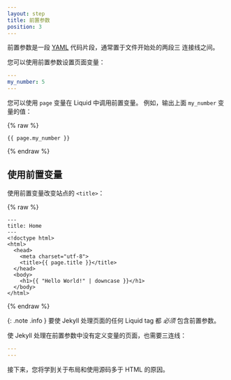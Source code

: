 ```yaml
---
layout: step
title: 前置参数
position: 3
---
```

前置参数是一段 [YAML](http://yaml.org/) 代码片段，通常置于文件开始处的两段三
连接线之间。

您可以使用前置参数设置页面变量：

```yaml
---
my_number: 5
---
```

您可以使用 `page` 变量在 Liquid 中调用前置变量。
例如，输出上面 `my_number` 变量的值：

{% raw %}
```liquid
{{ page.my_number }}
```
{% endraw %}

## 使用前置变量

使用前置变量改变站点的 `<title>`：

{% raw %}
```liquid
---
title: Home
---
<!doctype html>
<html>
  <head>
    <meta charset="utf-8">
    <title>{{ page.title }}</title>
  </head>
  <body>
    <h1>{{ "Hello World!" | downcase }}</h1>
  </body>
</html>
```
{% endraw %}

{: .note .info }
要使 Jekyll 处理页面的任何 Liquid tag 都 _必须_ 包含前置参数。

使 Jekyll 处理在前置参数中没有定义变量的页面，也需要三连线：

```yaml
---
---
```

接下来，您将学到关于布局和使用源码多于 HTML 的原因。
